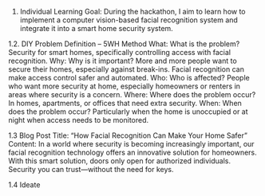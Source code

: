 
1. Individual Learning Goal:
During the hackathon, I aim to learn how to implement a computer vision-based facial recognition system and integrate it into a smart home security system.

1.2. DIY Problem Definition – 5WH Method
What: What is the problem? Security for smart homes, specifically controlling access with facial recognition.
Why: Why is it important? More and more people want to secure their homes, especially against break-ins. Facial recognition can make access control safer and automated.
Who: Who is affected? People who want more security at home, especially homeowners or renters in areas where security is a concern.
Where: Where does the problem occur? In homes, apartments, or offices that need extra security.
When: When does the problem occur? Particularly when the home is unoccupied or at night when access needs to be monitored.

1.3 Blog Post
Title: “How Facial Recognition Can Make Your Home Safer”
Content: In a world where security is becoming increasingly important, 
our facial recognition technology offers an innovative solution for homeowners. 
With this smart solution, doors only open for authorized individuals. Security you can trust—without the need for keys.

1.4 Ideate
